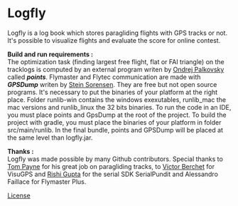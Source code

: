 # Logfly
Logfly is a log book which stores paragliding flights with GPS tracks or not. It's possible to visualize flights and evaluate the score for online contest.

**Build and run requirements :**   
The optimization task (finding largest free flight, flat or FAI triangle) on the tracklogs is computed by an external program writen by [Ondrej Palkovsky](http://www.penguin.cz/~ondrap/paragliding.php) called ***points***. 
Flymaster and Flytec communication are made with ***GPSDump*** writen by [Stein Sorensen](http://www.gpsdump.no/).
They are free but not open source programs. It's necessary to put the binaries of your platform at the right place. Folder runlib-win contains the windows exexutables, runlib_mac the mac versions and runlib_linux the 32 bits binaries. To run the code in an IDE, you must place points and GpsDump at the root of the project. To build the project with gradle, you must place the binaries of your platform in folder src/main/runlib. In the final bundle, points and GPSDump will be placed at the same level than logfly.jar.

**Thanks :**  
Logfly was made possible by many Github contributors. Special thanks to [Tom Payne](https://github.com/twpayne) for his great job on paragliding tracks, to [Victor Berchet](https://github.com/vicb) for VisuGPS and [Rishi Gupta](https://github.com/RishiGupta12) for the serial SDK SerialPundit and Alessandro Faillace for Flymaster Plus. 


[License](LICENSE)
